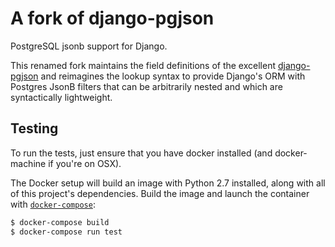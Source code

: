 # A fork of django-pgjson

PostgreSQL jsonb support for Django.

This renamed fork maintains the field definitions of the excellent
[django-pgjson](https://github.com/djangonauts/django-pgjson) and
reimagines the lookup syntax to provide Django's ORM with Postgres JsonB
filters that can be arbitrarily nested and which are syntactically
lightweight.

## Testing
To run the tests, just ensure that you have docker installed (and
docker-machine if you're on OSX).

The Docker setup will build an image with Python 2.7 installed, along with
all of this project's dependencies. Build the image and launch the
container with [`docker-compose`](https://docs.docker.com/compose/):

```bash
$ docker-compose build
$ docker-compose run test
```
